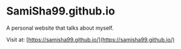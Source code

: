 # SamiSha99.github.io

A personal website that talks about myself.

Visit at: [https://samisha99.github.io/](https://samisha99.github.io/)